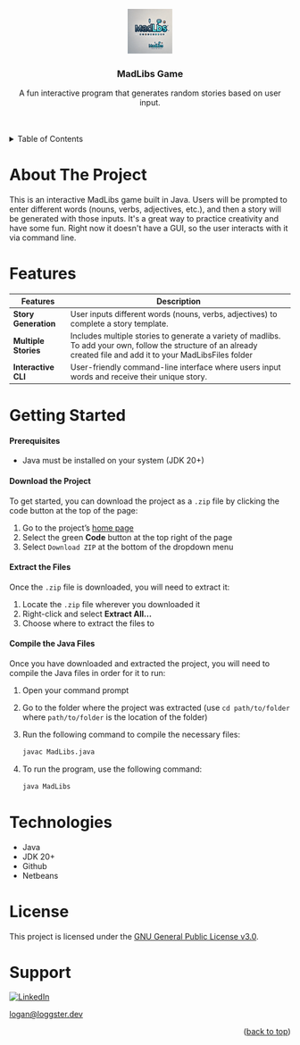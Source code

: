 <a id="readme-top"></a>

<div align="center">
  <a href="https://github.com/Loggster1/MadLibs">
    <img src="images/madlibs_logo.webp" alt="Logo" width="80" height="80">
  </a>

  <h3 align="center">MadLibs Game</h3>

  <p align="center">
      A fun interactive program that generates random stories based on user input.
    <br />
    <br />
    <br />
  </p>
</div>

<details>
  <summary>Table of Contents</summary>
  <ol>
    <li><a href="#about-the-project">About The Project</a></li>
    <li><a href="#getting-started">Getting Started</a></li>
    <li><a href="#features">Features</a></li>
    <li><a href="#technologies">Technologies</a></li>
    <li><a href="#license">License</a></li>
    <li><a href="#support">Support</a></li>
  </ol>
</details>

# About The Project
This is an interactive MadLibs game built in Java. Users will be prompted to enter different words (nouns, verbs, adjectives, etc.), and then a story will be generated with those inputs. It's a great way to practice creativity and have some fun. Right now it doesn't have a GUI, so the user interacts with it via command line.

# Features
| Features | Description |
| ------- | ----------- |
| **Story Generation** | User inputs different words (nouns, verbs, adjectives) to complete a story template. |
| **Multiple Stories** | Includes multiple stories to generate a variety of madlibs. To add your own, follow the structure of an already created file and add it to your MadLibsFiles folder |
| **Interactive CLI** | User-friendly command-line interface where users input words and receive their unique story. |

# Getting Started
#### Prerequisites
* Java must be installed on your system (JDK 20+)

#### Download the Project
To get started, you can download the project as a `.zip` file by clicking the code button at the top of the page:

1. Go to the project’s <a href="https://github.com/Loggster1/MadLibs">home page</a>
2. Select the green **Code** button at the top right of the page
3. Select `Download ZIP` at the bottom of the dropdown menu

#### Extract the Files
Once the `.zip` file is downloaded, you will need to extract it:

1. Locate the `.zip` file wherever you downloaded it
2. Right-click and select **Extract All...**
3. Choose where to extract the files to

#### Compile the Java Files
Once you have downloaded and extracted the project, you will need to compile the Java files in order for it to run:

1. Open your command prompt
2. Go to the folder where the project was extracted (use `cd path/to/folder` where `path/to/folder` is the location of the folder)
3. Run the following command to compile the necessary files:

   ```bash
   javac MadLibs.java
4. To run the program, use the following command:
   
   ```bash
   java MadLibs

# Technologies

* Java
* JDK 20+
* Github
* Netbeans

# License
This project is licensed under the [GNU General Public License v3.0](https://www.gnu.org/licenses/gpl-w.0.en.html).

# Support
[![LinkedIn][linkedin-shield]][linkedin-url]

logan@loggster.dev




[linkedin-shield]: https://img.shields.io/badge/-LinkedIn-black.svg?style=for-the-badge&logo=linkedin&colorB=555
[linkedin-url]: https://linkedin.com/in/logan-wallarab


<p align="right">(<a href="#readme-top">back to top</a>)</p>
